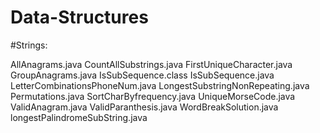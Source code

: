 # Data-Structures
#Strings:

 AllAnagrams.java
 CountAllSubstrings.java
 FirstUniqueCharacter.java
 GroupAnagrams.java
 IsSubSequence.class
 IsSubSequence.java
 LetterCombinationsPhoneNum.java
 LongestSubstringNonRepeating.java
 Permutations.java
 SortCharByfrequency.java
 UniqueMorseCode.java
 ValidAnagram.java
 ValidParanthesis.java
 WordBreakSolution.java
 longestPalindromeSubString.java

